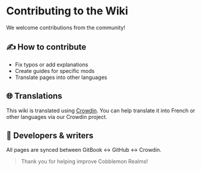 # Contributing to the Wiki

We welcome contributions from the community!

## ✍️ How to contribute

- Fix typos or add explanations
- Create guides for specific mods
- Translate pages into other languages

## 🌐 Translations

This wiki is translated using [Crowdin](https://crowdin.com/project/cobblemon-realms-wiki). You can help translate it into French or other languages via our Crowdin project.

## 🔧 Developers & writers

All pages are synced between GitBook ↔ GitHub ↔ Crowdin.

> Thank you for helping improve Cobblemon Realms!
